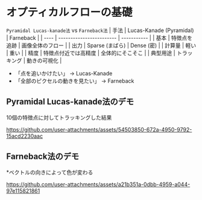 # オプティカルフローの基礎

`Pyramidal Lucas-kanade法` vs `Farneback法`
| 手法   | Lucas-Kanade (Pyramidal) | Farneback   |
| ---- | ------------------------ | ----------- |
| 基本   | 特徴点を追跡                   | 画像全体のフロー    |
| 出力   | Sparse (まばら)             | Dense (密)   |
| 計算量  | 軽い                       | 重い          |
| 精度   | 特徴点付近では高精度               | 全体的にそこそこ  |
| 典型用途 | トラッキング             | 動きの可視化 |

- 「点を追いかけたい」 → Lucas-Kanade
- 「全部のピクセルの動きを見たい」 → Farneback

## Pyramidal Lucas-kanade法のデモ
10個の特徴点に対してトラッキングした結果

https://github.com/user-attachments/assets/54503850-672a-4950-9792-15acd2230aac

## Farneback法のデモ
*ベクトルの向きによって色が変わる

https://github.com/user-attachments/assets/a21b351a-0dbb-4959-a044-97e115821861
